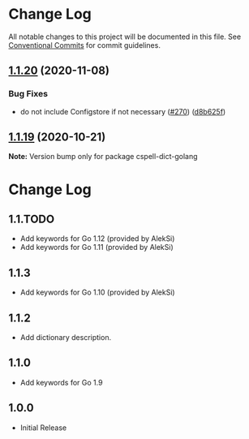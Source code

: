 # Change Log

All notable changes to this project will be documented in this file.
See [Conventional Commits](https://conventionalcommits.org) for commit guidelines.

## [1.1.20](https://github.com/streetsidesoftware/cspell-dicts/compare/cspell-dict-golang@1.1.19...cspell-dict-golang@1.1.20) (2020-11-08)


### Bug Fixes

* do not include Configstore if not necessary ([#270](https://github.com/streetsidesoftware/cspell-dicts/issues/270)) ([d8b625f](https://github.com/streetsidesoftware/cspell-dicts/commit/d8b625f2f42d5cc6c4a9390216ac1e5037886e44))





## [1.1.19](https://github.com/streetsidesoftware/cspell-dicts/compare/cspell-dict-golang@1.1.18...cspell-dict-golang@1.1.19) (2020-10-21)

**Note:** Version bump only for package cspell-dict-golang





# Change Log

## 1.1.TODO
- Add keywords for Go 1.12 (provided by AlekSi)
- Add keywords for Go 1.11 (provided by AlekSi)

## 1.1.3
- Add keywords for Go 1.10 (provided by AlekSi)

## 1.1.2
- Add dictionary description.

## 1.1.0
- Add keywords for Go 1.9

## 1.0.0
- Initial Release

